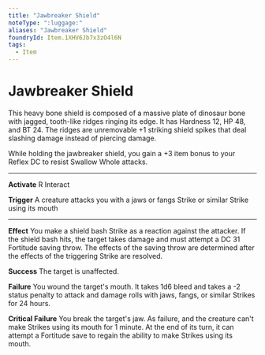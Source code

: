 ```yaml
---
title: "Jawbreaker Shield"
noteType: ":luggage:"
aliases: "Jawbreaker Shield"
foundryId: Item.1XHV6Jb7x3zO4l6N
tags:
  - Item
---
```


# Jawbreaker Shield

This heavy bone shield is composed of a massive plate of dinosaur bone with jagged, tooth-like ridges ringing its edge. It has Hardness 12, HP 48, and BT 24. The ridges are unremovable +1 striking shield spikes that deal slashing damage instead of piercing damage.

While holding the jawbreaker shield, you gain a +3 item bonus to your Reflex DC to resist Swallow Whole attacks.

* * *

**Activate** R Interact

**Trigger** A creature attacks you with a jaws or fangs Strike or similar Strike using its mouth

* * *

**Effect** You make a shield bash Strike as a reaction against the attacker. If the shield bash hits, the target takes damage and must attempt a DC 31 Fortitude saving throw. The effects of the saving throw are determined after the effects of the triggering Strike are resolved.

**Success** The target is unaffected.

**Failure** You wound the target's mouth. It takes 1d6 bleed and takes a -2 status penalty to attack and damage rolls with jaws, fangs, or similar Strikes for 24 hours.

**Critical Failure** You break the target's jaw. As failure, and the creature can't make Strikes using its mouth for 1 minute. At the end of its turn, it can attempt a Fortitude save to regain the ability to make Strikes using its mouth.
